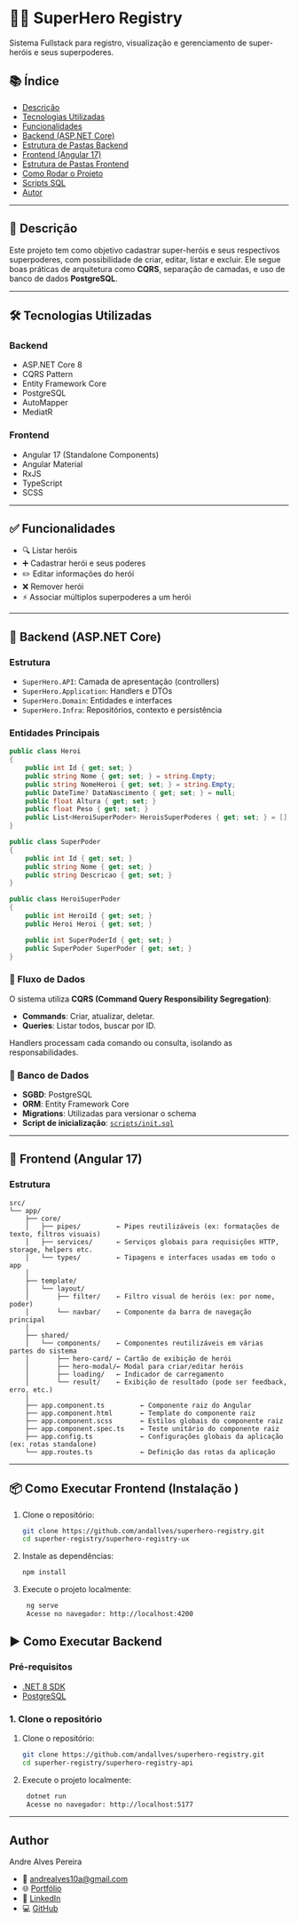 # 🦸‍♂️ SuperHero Registry

Sistema Fullstack para registro, visualização e gerenciamento de super-heróis e seus superpoderes.

## 📚 Índice

- [Descrição](#descrição)
- [Tecnologias Utilizadas](#tecnologias-utilizadas)
- [Funcionalidades](#funcionalidades)
- [Backend (ASP.NET Core)](#backend-aspnet-core)
- [Estrutura de Pastas Backend](#estrutura-de-pastas)
- [Frontend (Angular 17)](#frontend-angular-17)
- [Estrutura de Pastas Frontend](#estrutura-de-pastas)
- [Como Rodar o Projeto](#como-rodar-o-projeto)
- [Scripts SQL](#scripts-sql)
- [Autor](#autor)

---

## 📖 Descrição

Este projeto tem como objetivo cadastrar super-heróis e seus respectivos superpoderes, com possibilidade de criar, editar, listar e excluir. Ele segue boas práticas de arquitetura como **CQRS**, separação de camadas, e uso de banco de dados **PostgreSQL**.

---

## 🛠 Tecnologias Utilizadas

### Backend
- ASP.NET Core 8
- CQRS Pattern
- Entity Framework Core
- PostgreSQL
- AutoMapper
- MediatR

### Frontend
- Angular 17 (Standalone Components)
- Angular Material
- RxJS
- TypeScript
- SCSS

---

## ✅ Funcionalidades

- 🔍 Listar heróis
- ➕ Cadastrar herói e seus poderes
- ✏️ Editar informações do herói
- ❌ Remover herói
- ⚡ Associar múltiplos superpoderes a um herói

---

## 🧠 Backend (ASP.NET Core)

### Estrutura

- `SuperHero.API`: Camada de apresentação (controllers)
- `SuperHero.Application`: Handlers e DTOs
- `SuperHero.Domain`: Entidades e interfaces
- `SuperHero.Infra`: Repositórios, contexto e persistência

### Entidades Principais

```csharp
public class Heroi
{
    public int Id { get; set; }
    public string Nome { get; set; } = string.Empty;
    public string NomeHeroi { get; set; } = string.Empty;
    public DateTime? DataNascimento { get; set; } = null;
    public float Altura { get; set; }
    public float Peso { get; set; }
    public List<HeroiSuperPoder> HeroisSuperPoderes { get; set; } = [];
}

public class SuperPoder
{
    public int Id { get; set; }
    public string Nome { get; set; }
    public string Descricao { get; set; }
}

public class HeroiSuperPoder
{
    public int HeroiId { get; set; }
    public Heroi Heroi { get; set; }

    public int SuperPoderId { get; set; }
    public SuperPoder SuperPoder { get; set; }
}
```

### 🔄 Fluxo de Dados

O sistema utiliza **CQRS (Command Query Responsibility Segregation)**:

- **Commands**: Criar, atualizar, deletar.
- **Queries**: Listar todos, buscar por ID.

Handlers processam cada comando ou consulta, isolando as responsabilidades.

### 💾 Banco de Dados

- **SGBD**: PostgreSQL
- **ORM**: Entity Framework Core
- **Migrations**: Utilizadas para versionar o schema
- **Script de inicialização**: [`scripts/init.sql`](./scripts/init.sql)

---

## 🧠 Frontend (Angular 17)
### Estrutura
```
src/
└── app/
    ├── core/
    │   ├── pipes/         ← Pipes reutilizáveis (ex: formatações de texto, filtros visuais)
    │   ├── services/      ← Serviços globais para requisições HTTP, storage, helpers etc.
    │   └── types/         ← Tipagens e interfaces usadas em todo o app
    │
    ├── template/
    │   └── layout/
    │       ├── filter/    ← Filtro visual de heróis (ex: por nome, poder)
    │       └── navbar/    ← Componente da barra de navegação principal
    │
    ├── shared/
    │   └── components/    ← Componentes reutilizáveis em várias partes do sistema
    │       ├── hero-card/ ← Cartão de exibição de herói
    │       ├── hero-modal/← Modal para criar/editar heróis
    │       ├── loading/   ← Indicador de carregamento
    │       └── result/    ← Exibição de resultado (pode ser feedback, erro, etc.)
    │
    ├── app.component.ts         ← Componente raiz do Angular
    ├── app.component.html       ← Template do componente raiz
    ├── app.component.scss       ← Estilos globais do componente raiz
    ├── app.component.spec.ts    ← Teste unitário do componente raiz
    ├── app.config.ts            ← Configurações globais da aplicação (ex: rotas standalone)
    └── app.routes.ts            ← Definição das rotas da aplicação

```
---

## 📦 Como Executar Frontend (Instalação )

1. Clone o repositório:
   ```bash
   git clone https://github.com/andallves/superhero-registry.git
   cd superher-registry/superhero-registry-ux
   
2. Instale as dependências:
   ```bash
   npm install

3. Execute o projeto localmente:
   ```bash
    ng serve
    Acesse no navegador: http://localhost:4200

## ▶️ Como Executar Backend

### Pré-requisitos
- [.NET 8 SDK](https://dotnet.microsoft.com/en-us/download)
- [PostgreSQL](https://www.postgresql.org/)


### 1. Clone o repositório
1. Clone o repositório:
   ```bash
   git clone https://github.com/andallves/superhero-registry.git
   cd superher-registry/superhero-registry-api

2. Execute o projeto localmente:
   ```bash
    dotnet run
    Acesse no navegador: http://localhost:5177

---

## Author
Andre Alves Pereira
- 📧 andrealves10a@gmail.com
- 🌐 [Portfólio](https://portfolio-andallves-projects.vercel.app/)
- 💼 [LinkedIn](linkedin.com/in/andre-alves-pereira/)
- 💻 [GitHub](https://github.com/andallves)
